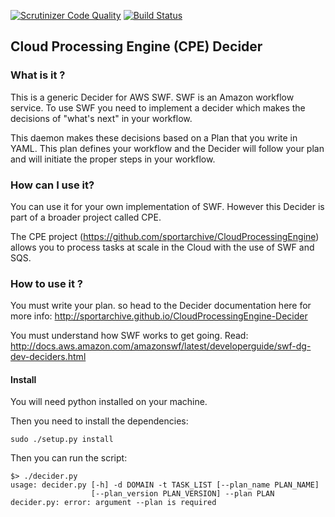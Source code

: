 [![Scrutinizer Code Quality](https://scrutinizer-ci.com/g/sportarchive/CloudProcessingEngine-Decider/badges/quality-score.png?b=master)](https://scrutinizer-ci.com/g/sportarchive/CloudProcessingEngine-Decider/?branch=master) [![Build Status](https://travis-ci.org/sportarchive/CloudProcessingEngine-Decider.svg?branch=master)](https://travis-ci.org/sportarchive/CloudProcessingEngine-Decider)

## Cloud Processing Engine (CPE) Decider

### What is it ?

This is a generic Decider for AWS SWF. SWF is an Amazon workflow service. To use SWF you need to implement a decider which makes the decisions of "what's next" in your workflow.

This daemon makes these decisions based on a Plan that you write in YAML. This plan defines your workflow and the Decider will follow your plan and will initiate the proper steps in your workflow.

### How can I use it?

You can use it for your own implementation of SWF. However this Decider is part of a broader project called CPE.

The CPE project (https://github.com/sportarchive/CloudProcessingEngine) allows you to process tasks at scale in the Cloud with the use of SWF and SQS.

### How to use it ?

You must write your plan. so head to the Decider documentation here for more info: http://sportarchive.github.io/CloudProcessingEngine-Decider

You must understand how SWF works to get going. Read: http://docs.aws.amazon.com/amazonswf/latest/developerguide/swf-dg-dev-deciders.html

#### Install

You will need python installed on your machine.

Then you need to install the dependencies:

```
sudo ./setup.py install
```

Then you can run the script:

```
$> ./decider.py 
usage: decider.py [-h] -d DOMAIN -t TASK_LIST [--plan_name PLAN_NAME]
                  [--plan_version PLAN_VERSION] --plan PLAN
decider.py: error: argument --plan is required
```


